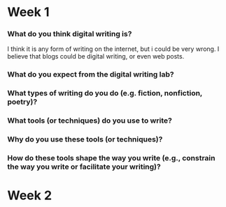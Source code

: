 # Week 1
### What do you think digital writing is?
I think it is any form of writing on the internet, but i could be very wrong. I believe that blogs could be digital writing, or even web posts. 
### What do you expect from the digital writing lab?

### What types of writing do you do (e.g. fiction, nonfiction, poetry)?

### What tools (or techniques) do you use to write?

### Why do you use these tools (or techniques)?

### How do these tools shape the way you write (e.g., constrain the way you write or facilitate your writing)?

# Week 2 

